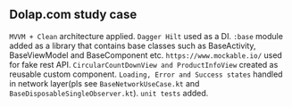 ## Dolap.com study case
`MVVM + Clean` architecture applied.
`Dagger Hilt` used as a DI.
`:base` module added as a library that contains base classes such as BaseActivity, BaseViewModel and BaseComponent etc.
`https://www.mockable.io/` used for fake rest API.
`CircularCountDownView and ProductInfoView` created as reusable custom component.
`Loading, Error and Success states` handled in network layer(pls see `BaseNetworkUseCase.kt` and `BaseDisposableSingleObserver.kt`).
`unit tests` added.
